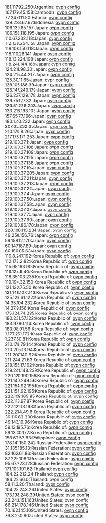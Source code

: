 181.117.92.250:Argentina: [ovpn config](vpn/181_117_92_250.ovpn)  
167.179.45.158:Cambodia: [ovpn config](vpn/167_179_45_158.ovpn)  
77.247.111.50:Estonia: [ovpn config](vpn/77_247_111_50.ovpn)  
139.228.67.67:Indonesia: [ovpn config](vpn/139_228_67_67.ovpn)  
106.139.85.157:Japan: [ovpn config](vpn/106_139_85_157.ovpn)  
106.158.118.195:Japan: [ovpn config](vpn/106_158_118_195.ovpn)  
110.67.232.118:Japan: [ovpn config](vpn/110_67_232_118.ovpn)  
112.138.254.158:Japan: [ovpn config](vpn/112_138_254_158.ovpn)  
118.108.150.118:Japan: [ovpn config](vpn/118_108_150_118.ovpn)  
118.110.28.141:Japan: [ovpn config](vpn/118_110_28_141.ovpn)  
118.13.224.198:Japan: [ovpn config](vpn/118_13_224_198.ovpn)  
118.241.144.186:Japan: [ovpn config](vpn/118_241_144_186.ovpn)  
124.211.98.30:Japan: [ovpn config](vpn/124_211_98_30.ovpn)  
124.215.44.217:Japan: [ovpn config](vpn/124_215_44_217.ovpn)  
125.30.11.65:Japan: [ovpn config](vpn/125_30_11_65.ovpn)  
126.103.188.39:Japan: [ovpn config](vpn/126_103_188_39.ovpn)  
126.147.249.179:Japan: [ovpn config](vpn/126_147_249_179.ovpn)  
126.237.129.178:Japan: [ovpn config](vpn/126_237_129_178.ovpn)  
126.75.127.32:Japan: [ovpn config](vpn/126_75_127_32.ovpn)  
126.81.229.252:Japan: [ovpn config](vpn/126_81_229_252.ovpn)  
133.218.193.103:Japan: [ovpn config](vpn/133_218_193_103.ovpn)  
157.65.77.166:Japan: [ovpn config](vpn/157_65_77_166.ovpn)  
180.1.40.232:Japan: [ovpn config](vpn/180_1_40_232.ovpn)  
207.65.232.65:Japan: [ovpn config](vpn/207_65_232_65.ovpn)  
210.170.8.26:Japan: [ovpn config](vpn/210_170_8_26.ovpn)  
217.178.171.253:Japan: [ovpn config](vpn/217_178_171_253.ovpn)  
219.100.37.1:Japan: [ovpn config](vpn/219_100_37_1.ovpn)  
219.100.37.108:Japan: [ovpn config](vpn/219_100_37_108.ovpn)  
219.100.37.109:Japan: [ovpn config](vpn/219_100_37_109.ovpn)  
219.100.37.125:Japan: [ovpn config](vpn/219_100_37_125.ovpn)  
219.100.37.138:Japan: [ovpn config](vpn/219_100_37_138.ovpn)  
219.100.37.19:Japan: [ovpn config](vpn/219_100_37_19.ovpn)  
219.100.37.205:Japan: [ovpn config](vpn/219_100_37_205.ovpn)  
219.100.37.211:Japan: [ovpn config](vpn/219_100_37_211.ovpn)  
219.100.37.213:Japan: [ovpn config](vpn/219_100_37_213.ovpn)  
219.100.37.22:Japan: [ovpn config](vpn/219_100_37_22.ovpn)  
219.100.37.4:Japan: [ovpn config](vpn/219_100_37_4.ovpn)  
219.100.37.50:Japan: [ovpn config](vpn/219_100_37_50.ovpn)  
219.100.37.58:Japan: [ovpn config](vpn/219_100_37_58.ovpn)  
219.100.37.67:Japan: [ovpn config](vpn/219_100_37_67.ovpn)  
219.100.37.7:Japan: [ovpn config](vpn/219_100_37_7.ovpn)  
219.100.37.90:Japan: [ovpn config](vpn/219_100_37_90.ovpn)  
219.100.86.178:Japan: [ovpn config](vpn/219_100_86_178.ovpn)  
220.108.113.234:Japan: [ovpn config](vpn/220_108_113_234.ovpn)  
49.250.156.76:Japan: [ovpn config](vpn/49_250_156_76.ovpn)  
59.158.12.170:Japan: [ovpn config](vpn/59_158_12_170.ovpn)  
60.147.187.89:Japan: [ovpn config](vpn/60_147_187_89.ovpn)  
60.150.85.63:Japan: [ovpn config](vpn/60_150_85_63.ovpn)  
110.8.247.192:Korea Republic of: [ovpn config](vpn/110_8_247_192.ovpn)  
112.172.2.82:Korea Republic of: [ovpn config](vpn/112_172_2_82.ovpn)  
115.95.163.90:Korea Republic of: [ovpn config](vpn/115_95_163_90.ovpn)  
116.124.5.40:Korea Republic of: [ovpn config](vpn/116_124_5_40.ovpn)  
118.35.103.235:Korea Republic of: [ovpn config](vpn/118_35_103_235.ovpn)  
119.194.32.150:Korea Republic of: [ovpn config](vpn/119_194_32_150.ovpn)  
121.130.75.50:Korea Republic of: [ovpn config](vpn/121_130_75_50.ovpn)  
121.148.107.243:Korea Republic of: [ovpn config](vpn/121_148_107_243.ovpn)  
125.129.61.122:Korea Republic of: [ovpn config](vpn/125_129_61_122.ovpn)  
14.35.104.232:Korea Republic of: [ovpn config](vpn/14_35_104_232.ovpn)  
14.37.9.156:Korea Republic of: [ovpn config](vpn/14_37_9_156.ovpn)  
175.124.74.235:Korea Republic of: [ovpn config](vpn/175_124_74_235.ovpn)  
180.231.57.122:Korea Republic of: [ovpn config](vpn/180_231_57_122.ovpn)  
183.97.90.114:Korea Republic of: [ovpn config](vpn/183_97_90_114.ovpn)  
183.98.91.56:Korea Republic of: [ovpn config](vpn/183_98_91_56.ovpn)  
1.177.251.172:Korea Republic of: [ovpn config](vpn/1_177_251_172.ovpn)  
1.237.60.81:Korea Republic of: [ovpn config](vpn/1_237_60_81.ovpn)  
210.178.79.144:Korea Republic of: [ovpn config](vpn/210_178_79_144.ovpn)  
210.205.13.94:Korea Republic of: [ovpn config](vpn/210_205_13_94.ovpn)  
211.207.140.62:Korea Republic of: [ovpn config](vpn/211_207_140_62.ovpn)  
211.244.21.63:Korea Republic of: [ovpn config](vpn/211_244_21_63.ovpn)  
218.155.17.162:Korea Republic of: [ovpn config](vpn/218_155_17_162.ovpn)  
219.241.148.239:Korea Republic of: [ovpn config](vpn/219_241_148_239.ovpn)  
220.120.190.159:Korea Republic of: [ovpn config](vpn/220_120_190_159.ovpn)  
221.140.249.56:Korea Republic of: [ovpn config](vpn/221_140_249_56.ovpn)  
221.154.92.195:Korea Republic of: [ovpn config](vpn/221_154_92_195.ovpn)  
221.154.92.195:Korea Republic of: [ovpn config](vpn/221_154_92_195.ovpn)  
222.108.165.85:Korea Republic of: [ovpn config](vpn/222_108_165_85.ovpn)  
222.118.97.87:Korea Republic of: [ovpn config](vpn/222_118_97_87.ovpn)  
222.121.13.193:Korea Republic of: [ovpn config](vpn/222_121_13_193.ovpn)  
222.234.49.6:Korea Republic of: [ovpn config](vpn/222_234_49_6.ovpn)  
39.119.62.230:Korea Republic of: [ovpn config](vpn/39_119_62_230.ovpn)  
49.143.19.96:Korea Republic of: [ovpn config](vpn/49_143_19_96.ovpn)  
59.13.195.76:Korea Republic of: [ovpn config](vpn/59_13_195_76.ovpn)  
59.13.30.177:Korea Republic of: [ovpn config](vpn/59_13_30_177.ovpn)  
158.62.53.83:Philippines: [ovpn config](vpn/158_62_53_83.ovpn)  
178.141.150.242:Russian Federation: [ovpn config](vpn/178_141_150_242.ovpn)  
31.135.185.13:Russian Federation: [ovpn config](vpn/31_135_185_13.ovpn)  
82.162.61.86:Russian Federation: [ovpn config](vpn/82_162_61_86.ovpn)  
87.225.106.1:Russian Federation: [ovpn config](vpn/87_225_106_1.ovpn)  
95.67.223.128:Russian Federation: [ovpn config](vpn/95_67_223_128.ovpn)  
171.103.191.62:Thailand: [ovpn config](vpn/171_103_191_62.ovpn)  
184.22.212.24:Thailand: [ovpn config](vpn/184_22_212_24.ovpn)  
184.22.66.0:Thailand: [ovpn config](vpn/184_22_66_0.ovpn)  
58.11.3.20:Thailand: [ovpn config](vpn/58_11_3_20.ovpn)  
104.28.243.26:United States: [ovpn config](vpn/104_28_243_26.ovpn)  
173.198.248.39:United States: [ovpn config](vpn/173_198_248_39.ovpn)  
23.243.151.163:United States: [ovpn config](vpn/23_243_151_163.ovpn)  
66.214.178.146:United States: [ovpn config](vpn/66_214_178_146.ovpn)  
70.162.145.109:United States: [ovpn config](vpn/70_162_145_109.ovpn)  
76.8.250.60:United States: [ovpn config](vpn/76_8_250_60.ovpn)  
